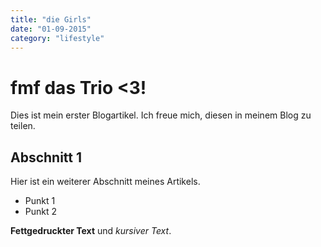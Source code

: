 ```yaml
---
title: "die Girls"
date: "01-09-2015"
category: "lifestyle"
---
```


# fmf das Trio <3!

Dies ist mein erster Blogartikel. Ich freue mich, diesen in meinem Blog zu teilen.

## Abschnitt 1

Hier ist ein weiterer Abschnitt meines Artikels.

- Punkt 1
- Punkt 2

**Fettgedruckter Text** und _kursiver Text_.
